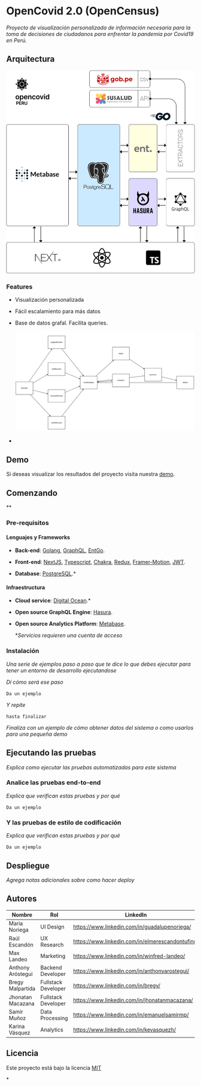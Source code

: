 # OpenCovid 2.0 (OpenCensus)

*Proyecto de visualización personalizada de información necesaria para la toma de decisiones de ciudadanos para enfrentar la pandemia por Covid19 en Perú.*

## Arquitectura

![arquitectura](https://raw.githubusercontent.com/EmanuelSamir/assets_opencensus/main/arquitecture.png)

### Features

- Visualización personalizada

- Fácil escalamiento para más datos

- Base de datos grafal. Facilita queries.

  ![graph](https://raw.githubusercontent.com/EmanuelSamir/assets_opencensus/main/graph_model.png)

- 

## Demo

Si deseas visualizar los resultados del proyecto visita nuestra [demo]().

## Comenzando 

**

### Pre-requisitos

#### Lenguajes y Frameworks

- **Back-end**: [Golang](https://golang.org/), [GraphQL](https://graphql.org/), [EntGo](https://entgo.io/).

- **Front-end**: [NextJS](https://nextjs.org/), [Typescript](https://www.typescriptlang.org/), [Chakra](https://chakra-ui.com/), [Redux](https://es.redux.js.org/), [Framer-Motion](https://www.framer.com/motion/), [JWT](https://jwt.io/).

- **Database**: [PostgreSQL](https://www.postgresql.org/).*

#### Infraestructura

- **Cloud service**: [Digital Ocean](https://www.digitalocean.com/).*

- **Open source GraphQL Engine**: [Hasura](https://hasura.io/).

- **Open source Analytics Platform**: [Metabase](https://www.metabase.com/).

  \**Servicios requieren una cuenta de acceso* 



### Instalación

*Una serie de ejemplos paso a paso que te dice lo que debes ejecutar para tener un entorno de desarrollo ejecutandose*

*Dí cómo será ese paso*

```
Da un ejemplo
```

*Y repite*

```
hasta finalizar
```

*Finaliza con un ejemplo de cómo obtener datos del sistema o como usarlos para una pequeña demo*

## 

## Ejecutando las pruebas

*Explica como ejecutar las pruebas automatizadas para este sistema*

### 

### Analice las pruebas end-to-end

*Explica que verifican estas pruebas y por qué*

```
Da un ejemplo
```

### 

### Y las pruebas de estilo de codificación

*Explica que verifican estas pruebas y por qué*

```
Da un ejemplo
```

## 

## Despliegue

*Agrega notas adicionales sobre como hacer deploy*

## 



## Autores

| Nombre | Rol | LinkedIn |
| ------ | ------ | ------ |
| Maria Noriega | UI Design | https://www.linkedin.com/in/guadalupenoriega/ |
| Raúl Escandón | UX Research | https://www.linkedin.com/in/elmerescandontufino/ |
| Max Landeo | Marketing | https://www.linkedin.com/in/winfred-landeo/ |
| Anthony Aróstegui | Backend Developer | https://www.linkedin.com/in/anthonyarostegui/ |
| Bregy Malpartida | Fullstack Developer | https://www.linkedin.com/in/bregy/ |
| Jhonatan Macazana | Fullstack Developer | https://www.linkedin.com/in/jhonatanmacazana/ |
| Samir Muñoz | Data Processing | https://www.linkedin.com/in/emanuelsamirmp/ |
| Karina Vásquez | Analytics | https://www.linkedin.com/in/kevasquezh/ |

## Licencia

Este proyecto está bajo la licencia [MIT](./LICENSE)

\*